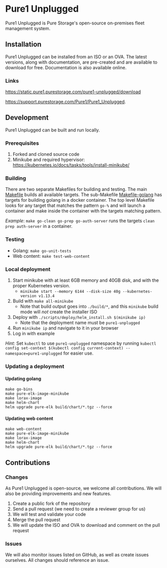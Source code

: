 # Pure1 Unplugged
Pure1 Unplugged is Pure Storage's open-source on-premises fleet management system.

## Installation
Pure1 Unplugged can be installed from an ISO or an OVA. The latest versions, along with documentation, are pre-created and are available to download for free. Documentation is also available online.

### Links
https://static.pure1.purestorage.com/pure1-unplugged/download

https://support.purestorage.com/Pure1/Pure1_Unplugged.

## Development
Pure1 Unplugged can be built and run locally.

### Prerequisites
1. Forked and cloned source code
2. Minikube and required hypervisor: https://kubernetes.io/docs/tasks/tools/install-minikube/

### Building
There are two separate Makefiles for building and testing. The main [Makefile](./Makefile) builds all available targets. The sub-Makefile 
[Makefile-golang](./Makefile-golang) has targets for building golang in a docker container. The top level Makefile looks for any target that matches the pattern `go-%` and will launch a container and make inside the container with the targets matching pattern.

_Example_: `make go-clean go-prep go-auth-server` runs the targets `clean prep auth-server` in a container.

### Testing
* Golang: `make go-unit-tests`
* Web content: `make test-web-content`

### Local deployment
1. Start minikube with at least 6GB memory and 40GB disk, and with the proper Kubernetes version.
   *  `minikube start --memory 6144 --disk-size 40g --kubernetes-version v1.13.4`
2. Build with `make all-minikube`
    * Note that build output goes into `./build/*`, and this `minikube` build mode will *not* create the installer ISO
3. Deploy with `./scripts/deploy/helm_install.sh $(minikube ip)`
    * Note that the deployment name must be `pure1-unplugged`
4. Run `minikube ip` and navigate to it in your browser
5. Log in with example
 
_Hint:_ Set `kubectl` to use `pure1-unplugged` namespace by running `kubectl config set-context $(kubectl config current-context) --namespace=pure1-unplugged` for easier use.

### Updating a deployment

#### Updating golang
```
make go-bins
make pure-elk-image-minikube
make lorax-image
make helm-chart
helm upgrade pure-elk build/chart/*.tgz --force
```

#### Updating web content
```
make web-content
make pure-elk-image-minikube
make lorax-image
make helm-chart
helm upgrade pure-elk build/chart/*.tgz --force
```

## Contributions

### Changes
As Pure1 Unplugged is open-source, we welcome all contributions. We will also be providing improvements and new features.

1. Create a public fork of the repository
2. Send a pull request (we need to create a reviewer group for us)
3. We will test and validate your code
4. Merge the pull request
5. We will update the ISO and OVA to download and comment on the pull request

### Issues
We will also monitor issues listed on GitHub, as well as create issues ourselves. All changes should reference an issue.

